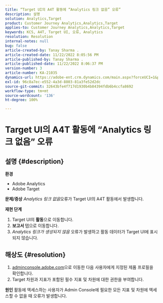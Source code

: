 ```yaml
---
title: “Target UI의 A4T 활동에 “Analytics 링크 없음” 오류”
description: 설명
solution: Analytics,Target
product: Customer Journey Analytics,Analytics,Target
applies-to: Customer Journey Analytics,Analytics,Target
keywords: KCS, A4T, Target UI, 오류, Analytics
resolution: Resolution
internal-notes: null
bug: false
article-created-by: Tanay Sharma .
article-created-date: 11/22/2022 8:05:56 PM
article-published-by: Tanay Sharma .
article-published-date: 11/22/2022 8:06:37 PM
version-number: 3
article-number: KA-21035
dynamics-url: https://adobe-ent.crm.dynamics.com/main.aspx?forceUCI=1&pagetype=entityrecord&etn=knowledgearticle&id=d5858012-a16a-ed11-9561-6045bd006a22
exl-id: 96c8a7ec-e552-4a3d-8803-81a3fe52d2dc
source-git-commit: 32643bfe4f717d1930b4b84394fdb6b4ccfa8692
workflow-type: tm+mt
source-wordcount: '136'
ht-degree: 100%

---
```


# Target UI의 A4T 활동에 “Analytics 링크 없음” 오류

## 설명 {#description}

<b>환경</b>
- Adobe Analytics
- Adobe Target



<b>문제/증상</b>
*Analytics 링크 없음*&#x200B;오류가 Target UI의 A4T 활동에서 발생합니다.



<b>재현 단계</b>

1. Target UI의 <b>활동</b>으로 이동합니다.
2. <b>보고서 </b>탭으로 이동합니다.
3. *Analytics 링크가 생성되지 않음* 오류가 발생하고 활동 데이터가 Target UI에 표시되지 않습니다.



## 해상도 {#resolution}


1. [adminconsole.adobe.com](https://adminconsole.adobe.com/)으로 이동한 다음 사용자에게 지정된 제품 프로필을 확인합니다.
2. Target 차원과 지표가 포함된 필수 지표 및 차원에 대한 권한을 부여합니다.



<b>원인</b>
활동에 액세스하는 사용자가 Admin Console에 필요한 모든 지표 및 차원에 액세스할 수 없을 때 오류가 발생합니다.
